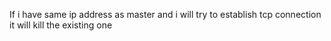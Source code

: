 If i have same ip address as master and i will try to establish tcp connection it will kill the existing one 
